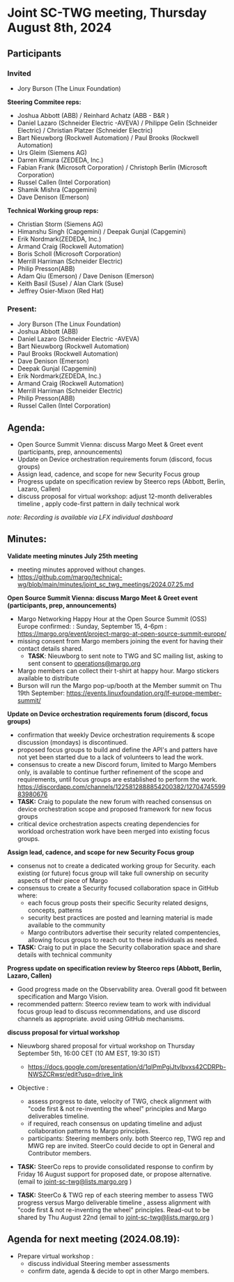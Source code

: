 # Joint SC-TWG meeting, Thursday August 8th, 2024 

## Participants
### Invited
* Jory Burson (The Linux Foundation)

**Steering Commitee reps:**

* Joshua Abbott (ABB) / Reinhard Achatz (ABB - B&R )
* Daniel Lazaro (Schneider Electric -AVEVA) / Philippe Gelin (Schneider Electric) / Christian Platzer (Schneider Electric)
* Bart Nieuwborg (Rockwell Automation) / Paul Brooks (Rockwell Automation)
* Urs Gleim (Siemens AG)
* Darren Kimura (ZEDEDA, Inc.)
* Fabian Frank (Microsoft Corporation) / Christoph Berlin (Microsoft Corporation)
* Russel Callen (Intel Corporation)
* Shamik Mishra (Capgemini)
* Dave Denison (Emerson)

**Technical Working group reps:**
* Christian Storm (Siemens AG)
* Himanshu Singh (Capgemini) /  Deepak Gunjal (Capgemini)
* Erik Nordmark(ZEDEDA, Inc.)
* Armand Craig (Rockwell Automation)
* Boris Scholl (Microsoft Corporation)
* Merrill Harriman (Schneider Electric)
* Philip Presson(ABB)
* Adam Qiu (Emerson) / Dave Denison (Emerson)
* Keith Basil (Suse) / Alan Clark (Suse)
* Jeffrey Osier-Mixon (Red Hat)


### Present:
* Jory Burson (The Linux Foundation)
* Joshua Abbott (ABB)
* Daniel Lazaro (Schneider Electric -AVEVA)
* Bart Nieuwborg (Rockwell Automation)
* Paul Brooks (Rockwell Automation)
* Dave Denison (Emerson)
* Deepak Gunjal (Capgemini)
* Erik Nordmark(ZEDEDA, Inc.)
* Armand Craig (Rockwell Automation)
* Merrill Harriman (Schneider Electric)
* Philip Presson(ABB)
* Russel Callen (Intel Corporation)



## Agenda:

* Open Source Summit Vienna: discuss Margo Meet & Greet event (participants, prep, announcements)
* Update on Device orchestration requirements forum (discord, focus groups)
* Assign lead, cadence, and scope for new Security Focus group
* Progress update on specification review by Steerco reps (Abbott, Berlin, Lazaro, Callen)
* discuss proposal for virtual workshop: adjust 12-month deliverables timeline , apply code-first pattern in daily technical work


_note: Recording is available via LFX individual dashboard_

## Minutes:


**Validate meeting minutes July 25th meeting**

* meeting minutes approved without changes.
* https://github.com/margo/technical-wg/blob/main/minutes/joint_sc_twg_meetings/2024.07.25.md

**Open Source Summit Vienna: discuss Margo Meet & Greet event (participants, prep, announcements)**

* Margo Networking Happy Hour at the Open Source Summit (OSS)  Europe confirmed: : Sunday, September 15, 4-6pm : https://margo.org/event/project-margo-at-open-source-summit-europe/
* missing consent from Margo members joining the event for having their contact details shared.
   * **TASK**: Nieuwborg to sent note to TWG and SC mailing list, asking to sent consent to operations@margo.org
* Margo members can collect their t-shirt at happy hour. Margo stickers available to distribute
* Burson  will run the Margo pop-up/booth at the Member summit on Thu 19th September: https://events.linuxfoundation.org/lf-europe-member-summit/  


**Update on Device orchestration requirements forum (discord, focus groups)**

* confirmation that weekly Device orchestration requirements & scope discussion (mondays) is discontinued. 
* proposed focus groups to build and define the API's and patters have not yet been started due to a lack of volunteers to lead the work.
* consensus to create a new Discord forum, limited to Margo Members only, is available to continue further refinement of the scope and requirements, until focus groups are established to perform the work. https://discordapp.com/channels/1225812888854200382/1270474559983980676 
* **TASK:** Craig to populate the new forum with reached consensus on device orchestration scope and proposed framework for new focus groups
* critical device orchestration aspects creating dependencies for workload orchestration work have been merged into existing focus groups.

**Assign lead, cadence, and scope for new Security Focus group**

* consenus not to create a dedicated working group for Security. each existing (or future) focus group will take full ownership on security aspects of their piece of Margo
* consensus to create a Security focused collaboration space in GitHub where:
    * each focus group posts their specific Security related designs, concepts, patterns
    * security best practices are posted and learning material is made available to the community
    * Margo contributors advertise their security related compentencies, allowing focus groups to reach out to these individuals as needed.
* **TASK:** Craig to put in place the Security collaboration space and share details with technical community

**Progress update on specification review by Steerco reps (Abbott, Berlin, Lazaro, Callen)**

* Good progress made on the Observability area. Overall good fit between specification and Margo Vision.
* recommended pattern: Steerco review team to work with individual focus group lead to discuss recommendations, and use discord channels as appropriate. avoid using GitHub mechanisms.


**discuss proposal for virtual workshop**

* Nieuwborg shared proposal for virtual workshop on Thursday September 5th, 16:00 CET (10 AM EST, 19:30 IST)
    * https://docs.google.com/presentation/d/1qIPmPgiJtvlbvxs42CDRPb-NWSZCRwsr/edit?usp=drive_link

* Objective : 
   * assess progress to date, velocity of TWG, check alignment with "code first & not re-inventing the wheel" principles and Margo deliverables timeline.
   * if required, reach consensus on updating timeline and adjust collaboration patterns to Margo principles.
   * participants: Steering members only. both Steerco rep, TWG rep and MWG rep are invited. SteerCo could decide to opt in General and Contributor members.
* **TASK:** SteerCo reps to provide consolidated response to confirm by Friday 16 August support for proposed date, or propose alternative. (email to joint-sc-twg@lists.margo.org )  
* **TASK:** SteerCo & TWG rep of each steering member to assess TWG progress versus Margo deliverable timeline , assess alignment with "code first & not re-inventing the wheel" principles. Read-out to be shared by Thu August 22nd (email to joint-sc-twg@lists.margo.org )


## Agenda for next meeting (2024.08.19):

* Prepare virtual workshop :
    * discuss individual Steering member assessments
    * confirm date, agenda & decide to opt in other Margo members.
    
